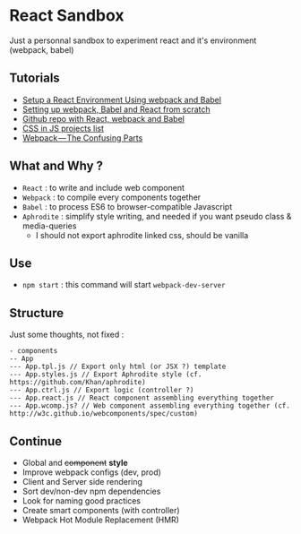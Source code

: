 # React Sandbox
Just a personnal sandbox to experiment react and it's environment (webpack, babel)

## Tutorials
* [Setup a React Environment Using webpack and Babel](https://scotch.io/tutorials/setup-a-react-environment-using-webpack-and-babel)
* [Setting up webpack, Babel and React from scratch](https://stanko.github.io/setting-up-webpack-babel-and-react-from-scratch/)
* [Github repo with React, webpack and Babel](https://github.com/alicoding/react-webpack-babel)
* [CSS in JS projects list](https://github.com/MicheleBertoli/css-in-js)
* [Webpack — The Confusing Parts](https://medium.com/@rajaraodv/webpack-the-confusing-parts-58712f8fcad9)

## What and Why ?
* `React` : to write and include web component
* `Webpack` : to compile every components together
* `Babel` : to process ES6 to browser-compatible Javascript
* `Aphrodite` : simplify style writing, and needed if you want pseudo class & media-queries
  * I should not export aphrodite linked css, should be vanilla

## Use
* `npm start` : this command will start `webpack-dev-server`

## Structure
Just some thoughts, not fixed :
```
- components
-- App
--- App.tpl.js // Export only html (or JSX ?) template
--- App.styles.js // Export Aphrodite style (cf. https://github.com/Khan/aphrodite)
--- App.ctrl.js // Export logic (controller ?)
--- App.react.js // React component assembling everything together
--- App.wcomp.js? // Web component assembling everything together (cf. http://w3c.github.io/webcomponents/spec/custom)
```

## Continue
* Global and ~~component~~ **style**
* Improve webpack configs (dev, prod)
* Client and Server side rendering
* Sort dev/non-dev npm dependencies
* Look for naming good practices
* Create smart components (with controller)
* Webpack Hot Module Replacement (HMR)
